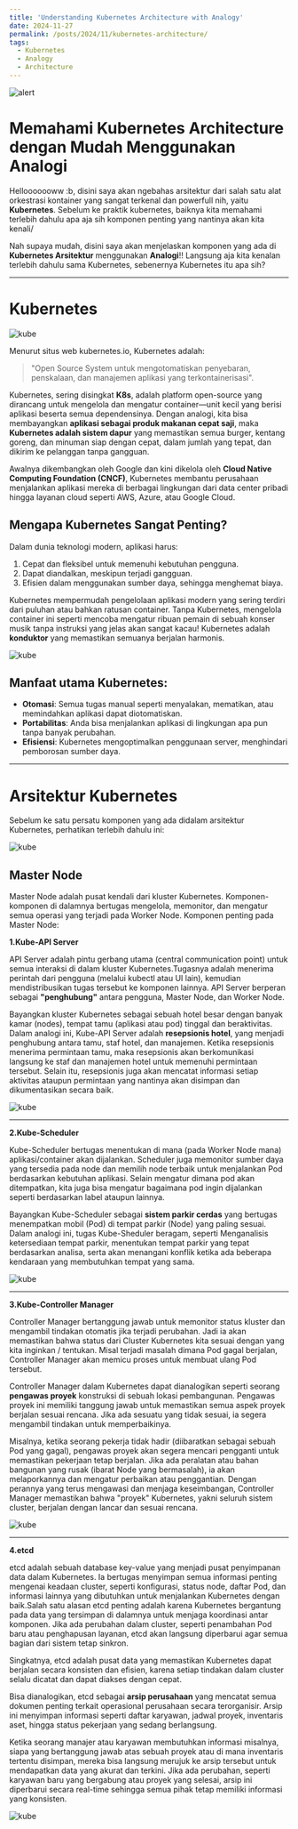 ```yaml
---
title: 'Understanding Kubernetes Architecture with Analogy'
date: 2024-11-27
permalink: /posts/2024/11/kubernetes-architecture/
tags:
  - Kubernetes
  - Analogy
  - Architecture
---
```


![alert](/images/kube-banner.png)

# **Memahami Kubernetes Architecture dengan Mudah Menggunakan Analogi**
Hellooooooww :b, disini saya akan ngebahas arsitektur dari salah satu alat orkestrasi kontainer yang sangat terkenal dan powerfull nih, yaitu **Kubernetes**. Sebelum ke praktik kubernetes, baiknya kita memahami terlebih dahulu apa aja sih komponen penting yang nantinya akan kita kenali/

Nah supaya mudah, disini saya akan menjelaskan komponen yang ada di **Kubernetes Arsitektur** menggunakan **Analogi**!! Langsung aja kita kenalan terlebih dahulu sama Kubernetes, sebenernya Kubernetes itu apa sih?

---

# Kubernetes

![kube](/images/kube-logo.png)

Menurut situs web kubernetes.io, Kubernetes adalah: 
> "Open Source System untuk mengotomatiskan penyebaran, penskalaan, dan manajemen aplikasi yang terkontainerisasi".

Kubernetes, sering disingkat **K8s**, adalah platform open-source yang dirancang untuk mengelola dan mengatur container—unit kecil yang berisi aplikasi beserta semua dependensinya. Dengan analogi, kita bisa membayangkan **aplikasi sebagai produk makanan cepat saji**, maka **Kubernetes adalah sistem dapur** yang memastikan semua burger, kentang goreng, dan minuman siap dengan cepat, dalam jumlah yang tepat, dan dikirim ke pelanggan tanpa gangguan.

Awalnya dikembangkan oleh Google dan kini dikelola oleh **Cloud Native Computing Foundation (CNCF)**, Kubernetes membantu perusahaan menjalankan aplikasi mereka di berbagai lingkungan dari data center pribadi hingga layanan cloud seperti AWS, Azure, atau Google Cloud.

## Mengapa Kubernetes Sangat Penting?

Dalam dunia teknologi modern, aplikasi harus:

1. Cepat dan fleksibel untuk memenuhi kebutuhan pengguna.
2. Dapat diandalkan, meskipun terjadi gangguan.
3. Efisien dalam menggunakan sumber daya, sehingga menghemat biaya.

Kubernetes mempermudah pengelolaan aplikasi modern yang sering terdiri dari puluhan atau bahkan ratusan container. Tanpa Kubernetes, mengelola container ini seperti mencoba mengatur ribuan pemain di sebuah konser musik tanpa instruksi yang jelas akan sangat kacau! Kubernetes adalah **konduktor** yang memastikan semuanya berjalan harmonis.

![kube](/images/analogi-1.png)

## Manfaat utama Kubernetes:
* **Otomasi**: Semua tugas manual seperti menyalakan, mematikan, atau memindahkan aplikasi dapat diotomatiskan.
* **Portabilitas**: Anda bisa menjalankan aplikasi di lingkungan apa pun tanpa banyak perubahan.
* **Efisiensi**: Kubernetes mengoptimalkan penggunaan server, menghindari pemborosan sumber daya.

---

# Arsitektur Kubernetes

Sebelum ke satu persatu komponen yang ada didalam arsitektur Kubernetes, perhatikan terlebih dahulu ini:

![kube](/images/kube-arsitektur.jpg)

## Master Node
Master Node adalah pusat kendali dari kluster Kubernetes. Komponen-komponen di dalamnya bertugas mengelola, memonitor, dan mengatur semua operasi yang terjadi pada Worker Node. Komponen penting pada Master Node:

**1.Kube-API Server**

API Server adalah pintu gerbang utama (central communication point) untuk semua interaksi di dalam kluster Kubernetes.Tugasnya adalah menerima perintah dari pengguna (melalui kubectl atau UI lain), kemudian mendistribusikan tugas tersebut ke komponen lainnya. API Server berperan sebagai **"penghubung"** antara pengguna, Master Node, dan Worker Node.

Bayangkan kluster Kubernetes sebagai sebuah hotel besar dengan banyak kamar (nodes), tempat tamu (aplikasi atau pod) tinggal dan beraktivitas. Dalam analogi ini, Kube-API Server adalah **resepsionis hotel**, yang menjadi penghubung antara tamu, staf hotel, dan manajemen. Ketika resepsionis menerima permintaan tamu, maka resepsionis akan berkomunikasi langsung ke staf dan manajemen hotel untuk memenuhi permintaan tersebut. Selain itu, resepsionis juga akan mencatat informasi setiap aktivitas ataupun permintaan yang nantinya akan disimpan dan dikumentasikan secara baik.

![kube](/images/analogi-2.png)

---
**2.Kube-Scheduler**

Kube-Scheduler bertugas menentukan di mana (pada Worker Node mana) aplikasi/container akan dijalankan. Scheduler juga memonitor sumber daya yang tersedia pada node dan memilih node terbaik untuk menjalankan Pod berdasarkan kebutuhan aplikasi. Selain mengatur dimana pod akan ditempatkan, kita juga bisa mengatur bagaimana pod ingin dijalankan seperti berdasarkan label ataupun lainnya.

Bayangkan Kube-Scheduler sebagai **sistem parkir cerdas** yang bertugas menempatkan mobil (Pod) di tempat parkir (Node) yang paling sesuai. Dalam analogi ini, tugas Kube-Sheduler beragam, seperti Menganalisis ketersediaan tempat parkir, menentukan tempat parkir yang tepat berdasarkan analisa, serta akan menangani konflik ketika ada beberapa kendaraan yang membutuhkan tempat yang sama.

![kube](/images/analogi-3.png)

---
**3.Kube-Controller Manager**

Controller Manager bertanggung jawab untuk memonitor status kluster dan mengambil tindakan otomatis jika terjadi perubahan. Jadi ia akan memastikan bahwa status dari Cluster Kubernetes kita sesuai dengan yang kita inginkan / tentukan. Misal terjadi masalah dimana Pod gagal berjalan, Controller Manager akan memicu proses untuk membuat ulang Pod tersebut.

Controller Manager dalam Kubernetes dapat dianalogikan seperti seorang **pengawas proyek** konstruksi di sebuah lokasi pembangunan. Pengawas proyek ini memiliki tanggung jawab untuk memastikan semua aspek proyek berjalan sesuai rencana. Jika ada sesuatu yang tidak sesuai, ia segera mengambil tindakan untuk memperbaikinya.

Misalnya, ketika seorang pekerja tidak hadir (diibaratkan sebagai sebuah Pod yang gagal), pengawas proyek akan segera mencari pengganti untuk memastikan pekerjaan tetap berjalan. Jika ada peralatan atau bahan bangunan yang rusak (ibarat Node yang bermasalah), ia akan melaporkannya dan mengatur perbaikan atau penggantian. Dengan perannya yang terus mengawasi dan menjaga keseimbangan, Controller Manager memastikan bahwa "proyek" Kubernetes, yakni seluruh sistem cluster, berjalan dengan lancar dan sesuai rencana.

![kube](/images/analogi-4.png)

---
**4.etcd**

etcd adalah sebuah database key-value yang menjadi pusat penyimpanan data dalam Kubernetes. Ia bertugas menyimpan semua informasi penting mengenai keadaan cluster, seperti konfigurasi, status node, daftar Pod, dan informasi lainnya yang dibutuhkan untuk menjalankan Kubernetes dengan baik.Salah satu alasan etcd penting adalah karena Kubernetes bergantung pada data yang tersimpan di dalamnya untuk menjaga koordinasi antar komponen. Jika ada perubahan dalam cluster, seperti penambahan Pod baru atau penghapusan layanan, etcd akan langsung diperbarui agar semua bagian dari sistem tetap sinkron.

Singkatnya, etcd adalah pusat data yang memastikan Kubernetes dapat berjalan secara konsisten dan efisien, karena setiap tindakan dalam cluster selalu dicatat dan dapat diakses dengan cepat.

Bisa dianalogikan, etcd sebagai **arsip perusahaan** yang mencatat semua dokumen penting terkait operasional perusahaan secara terorganisir. Arsip ini menyimpan informasi seperti daftar karyawan, jadwal proyek, inventaris aset, hingga status pekerjaan yang sedang berlangsung.

Ketika seorang manajer atau karyawan membutuhkan informasi misalnya, siapa yang bertanggung jawab atas sebuah proyek atau di mana inventaris tertentu disimpan, mereka bisa langsung merujuk ke arsip tersebut untuk mendapatkan data yang akurat dan terkini. Jika ada perubahan, seperti karyawan baru yang bergabung atau proyek yang selesai, arsip ini diperbarui secara real-time sehingga semua pihak tetap memiliki informasi yang konsisten.

![kube](/images/analogi-5.png)
